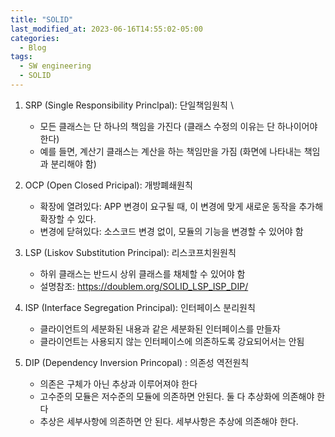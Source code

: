 ```yaml
---
title: "SOLID"
last_modified_at: 2023-06-16T14:55:02-05:00
categories:
  - Blog
tags:
  - SW engineering
  - SOLID
---
```


1. SRP (Single Responsibility Princlpal): 단일책임원칙 \
   - 모든 클래스는 단 하나의 책임을 가진다 (클래스 수정의 이유는 단 하나이어야 한다)
   - 예를 들면, 계산기 클래스는 계산을 하는 책임만을 가짐 (화면에 나타내는 책임과 분리해야 함)

2. OCP (Open Closed Pricipal):  개방폐쇄원칙
   - 확장에 열려있다: APP 변경이 요구될 때, 이 변경에 맞게 새로운 동작을 추가해 확장할 수 있다.
   - 변경에 닫혀있다: 소스코드 변경 없이, 모듈의 기능을 변경할 수 있어야 함
  
3. LSP (Liskov Substitution Principal): 리스코프치원원칙
   - 하위 클래스는 반드시 상위 클래스를 채체할 수 있어야 함
   - 설명참조: https://doublem.org/SOLID_LSP_ISP_DIP/
     
4. ISP (Interface Segregation Principal): 인터페이스 분리원칙
   - 클라이언트의 세분화된 내용과 같은 세분화된 인터페이스를 만들자
   - 클라이언트는 사용되지 않는 인터페이스에 의존하도록 강요되어서는 안됨  
   
5. DIP (Dependency Inversion Princopal) : 의존성 역전원칙
   - 의존은 구체가 아닌 추상과 이루어져야 한다
   - 고수준의 모듈은 저수준의 모듈에 의존하면 안된다. 둘 다 추상화에 의존해야 한다
   - 추상은 세부사항에 의존하면 안 된다. 세부사항은 추상에 의존해야 한다.  
